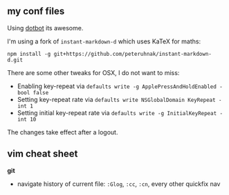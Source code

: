 ## my conf files
Using [dotbot](https://github.com/anishathalye/dotbot) its awesome.

I'm using a fork of `instant-markdown-d` which uses KaTeX for maths:

    npm install -g git+https://github.com/peteruhnak/instant-markdown-d.git

There are some other tweaks for OSX, I do not want to miss:

  - Enabling key-repeat via `defaults write -g ApplePressAndHoldEnabled -bool false`
  - Setting key-repeat rate via `defaults write NSGlobalDomain KeyRepeat -int 1`
  - Setting initial key-repeat rate via `defaults write -g InitialKeyRepeat -int 10`

The changes take effect after a logout.

## vim cheat sheet

**git**
- navigate history of current file: `:Glog`, `:cc`, `:cn`, every other quickfix nav
